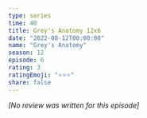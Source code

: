 ```yaml
---
type: series
time: 40
title: Grey's Anatomy 12x6
date: "2022-08-12T00:00:00"
name: "Grey's Anatomy"
season: 12
episode: 6
rating: 3
ratingEmoji: "⭐️⭐️⭐️"
share: false
---
```


_[No review was written for this episode]_
